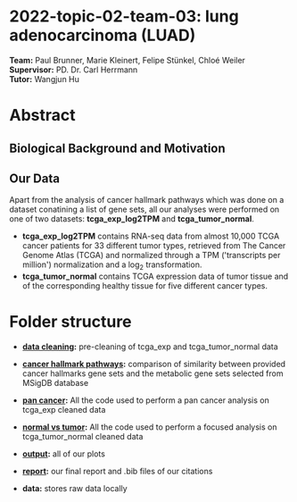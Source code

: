 # 2022-topic-02-team-03: lung adenocarcinoma (LUAD)

**Team:** Paul Brunner, Marie Kleinert, Felipe Stünkel, Chloé Weiler
<br/> **Supervisor:** PD. Dr. Carl Herrmann
<br/> **Tutor:** Wangjun Hu

# Abstract 
## Biological Background and Motivation
## Our Data
Apart from the analysis of cancer hallmark pathways which was done on a dataset conatining a list of gene sets, all our analyses were performed on one of two datasets: **tcga_exp_log2TPM** and **tcga_tumor_normal**.
- **tcga_exp_log2TPM** contains RNA-seq data from almost 10,000 TCGA cancer patients for 33 different tumor types, retrieved from The Cancer Genome Atlas (TCGA) and normalized through a TPM ('transcripts per million') normalization and a  log<sub>2</sub> transformation.
- **tcga_tumor_normal** contains TCGA expression data of tumor tissue and of the corresponding healthy tissue for five different cancer types.

# Folder structure

- **[data cleaning](/data_cleaning):** pre-cleaning of tcga_exp and tcga_tumor_normal data

- **[cancer hallmark pathways](/cancer_hallmark_pathways):** comparison of similarity between provided cancer hallmarks gene sets and the metabolic gene sets selected from MSigDB database

- **[pan cancer](/pan_cancer):** All the code used to perform a pan cancer analysis on tcga_exp cleaned data

- **[normal vs tumor](/normal_vs_tumor):** All the code used to perform a focused analysis on tcga_tumor_normal cleaned data

- **[output](/output):** all of our plots

- **[report](/report):** our final report and .bib files of our citations

- **data:** stores raw data locally
